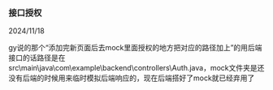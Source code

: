 
### 接口授权

2024/11/18

gy说的那个“添加完新页面后去mock里面授权的地方把对应的路径加上”的用后端接口的话路径是在src\main\java\com\example\backend\controllers\Auth.java，mock文件夹是还没有后端的时候用来临时模拟后端响应的，现在后端搭好了mock就已经弃用了

